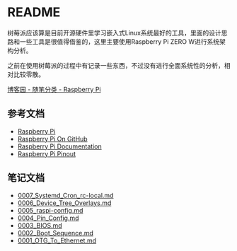# README

树莓派应该算是目前开源硬件里学习嵌入式Linux系统最好的工具，里面的设计思路和一些工具是很值得借鉴的，这里主要使用Raspberry Pi ZERO W进行系统架构分析。

之前在使用树莓派的过程中有记录一些东西，不过没有进行全面系统性的分析，相对比较零散。

[博客园 - 随笔分类 - Raspberry Pi](https://www.cnblogs.com/zengjfgit/category/783268.html)

## 参考文档

* [Raspberry Pi](https://www.raspberrypi.org/)
* [Raspberry Pi On GitHub](https://github.com/raspberrypi)
* [Raspberry Pi Documentation](https://github.com/raspberrypi/documentation)
* [Raspberry Pi Pinout](https://pinout.xyz/pinout/uart)

## 笔记文档

* [0007_Systemd_Cron_rc-local.md](docs/0007_Systemd_Cron_rc-local.md)
* [0006_Device_Tree_Overlays.md](docs/0006_Device_Tree_Overlays.md)
* [0005_raspi-config.md](docs/0005_raspi-config.md)
* [0004_Pin_Config.md](docs/0004_Pin_Config.md)
* [0003_BIOS.md](docs/0003_BIOS.md)
* [0002_Boot_Sequence.md](docs/0002_Boot_Sequence.md)
* [0001_OTG_To_Ethernet.md](docs/0001_OTG_To_Ethernet.md)
